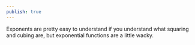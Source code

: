 ```yaml
---  
publish: true  
---  
```

  
Exponents are pretty easy to understand if you understand what squaring and cubing are, but exponential functions are a little wacky. 